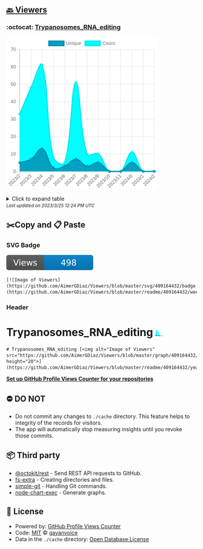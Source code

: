 ## [🔙 Viewers](https://github.com/AimerGDiaz/Viewers)

### :octocat: [Trypanosomes_RNA_editing](https://github.com/AimerGDiaz/Trypanosomes_RNA_editing)
![Image of Viewers](https://github.com/AimerGDiaz/Viewers/blob/master/graph/409164432/large/year.png)

<details>
	<summary>Click to expand table</summary>
	<h2>:calendar: Year Page Views Table</h2>
<table>
	<tr>
		<th>
			Last Updated
		</th>
		<th>
			Unique
		</th>
		<th>
			Count
		</th>
	</tr>
	<tr>
		<td>
			<code>2023/3/1</code>
		</td>
		<td>
			<code>0</code>
		</td>
		<td>
			<code>0</code>
		</td>
	</tr>
	<tr>
		<td>
			<code>2023/2/1</code>
		</td>
		<td>
			<code>0</code>
		</td>
		<td>
			<code>0</code>
		</td>
	</tr>
	<tr>
		<td>
			<code>2023/1/1</code>
		</td>
		<td>
			<code>5</code>
		</td>
		<td>
			<code>11</code>
		</td>
	</tr>
	<tr>
		<td>
			<code>2022/12/1</code>
		</td>
		<td>
			<code>0</code>
		</td>
		<td>
			<code>0</code>
		</td>
	</tr>
	<tr>
		<td>
			<code>2022/11/1</code>
		</td>
		<td>
			<code>0</code>
		</td>
		<td>
			<code>0</code>
		</td>
	</tr>
	<tr>
		<td>
			<code>2022/10/1</code>
		</td>
		<td>
			<code>5</code>
		</td>
		<td>
			<code>10</code>
		</td>
	</tr>
	<tr>
		<td>
			<code>2022/9/1</code>
		</td>
		<td>
			<code>3</code>
		</td>
		<td>
			<code>10</code>
		</td>
	</tr>
	<tr>
		<td>
			<code>2022/8/1</code>
		</td>
		<td>
			<code>7</code>
		</td>
		<td>
			<code>51</code>
		</td>
	</tr>
	<tr>
		<td>
			<code>2022/7/1</code>
		</td>
		<td>
			<code>3</code>
		</td>
		<td>
			<code>5</code>
		</td>
	</tr>
	<tr>
		<td>
			<code>2022/6/1</code>
		</td>
		<td>
			<code>2</code>
		</td>
		<td>
			<code>8</code>
		</td>
	</tr>
	<tr>
		<td>
			<code>2022/5/1</code>
		</td>
		<td>
			<code>13</code>
		</td>
		<td>
			<code>61</code>
		</td>
	</tr>
	<tr>
		<td>
			<code>2022/4/1</code>
		</td>
		<td>
			<code>7</code>
		</td>
		<td>
			<code>48</code>
		</td>
	</tr>
	<tr>
		<td>
			<code>2022/3/1</code>
		</td>
		<td>
			<code>5</code>
		</td>
		<td>
			<code>33</code>
		</td>
	</tr>
</table>

</details>
<small><i>Last updated on 2023/3/25 12:24 PM UTC</i></small>

## ✂️Copy and 📋 Paste
### SVG Badge
[![Image of Viewers](https://github.com/AimerGDiaz/Viewers/blob/master/svg/409164432/badge.svg)](https://github.com/AimerGDiaz/Viewers/blob/master/readme/409164432/week.md)
```readme
[![Image of Viewers](https://github.com/AimerGDiaz/Viewers/blob/master/svg/409164432/badge.svg)](https://github.com/AimerGDiaz/Viewers/blob/master/readme/409164432/week.md)
```
### Header
# Trypanosomes_RNA_editing [<img alt="Image of Viewers" src="https://github.com/AimerGDiaz/Viewers/blob/master/graph/409164432/small/year.png" height="20">](https://github.com/AimerGDiaz/Viewers/blob/master/readme/409164432/year.md)
```readme
# Trypanosomes_RNA_editing [<img alt="Image of Viewers" src="https://github.com/AimerGDiaz/Viewers/blob/master/graph/409164432/small/year.png" height="20">](https://github.com/AimerGDiaz/Viewers/blob/master/readme/409164432/year.md)
```
[**Set up GitHub Profile Views Counter for your repositories**](https://github.com/gayanvoice/github-profile-views-counter)
## ⛔ DO NOT
- Do not commit any changes to `./cache` directory. This feature helps to integrity of the records for visitors.
- The app will automatically stop measuring insights until you revoke those commits.
## 📦 Third party

- [@octokit/rest](https://www.npmjs.com/package/@octokit/rest) - Send REST API requests to GitHub.
- [fs-extra](https://www.npmjs.com/package/fs-extra) - Creating directories and files.
- [simple-git](https://www.npmjs.com/package/simple-git) - Handling Git commands.
- [node-chart-exec](https://www.npmjs.com/package/node-chart-exec) - Generate graphs.
## 📄 License
- Powered by: [GitHub Profile Views Counter](https://github.com/gayanvoice/github-profile-views-counter)
- Code: [MIT](./LICENSE) © [gayanvoice](https://github.com/gayanvoice/github-profile-views-counter)
- Data in the `./cache` directory: [Open Database License](https://opendatacommons.org/licenses/odbl/1-0/)